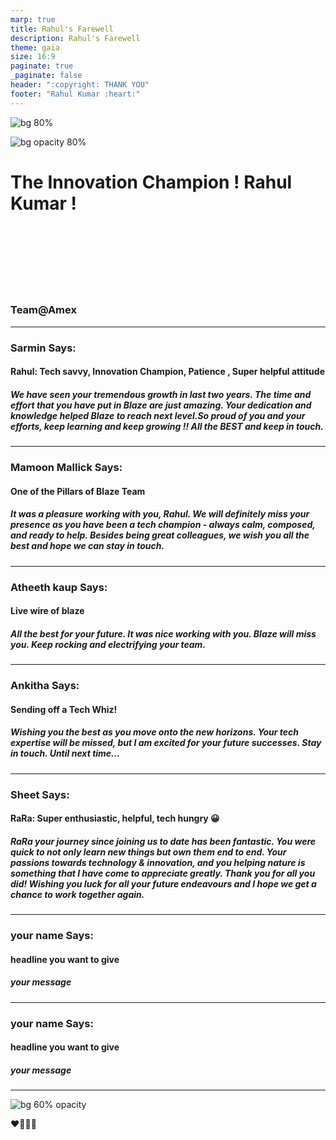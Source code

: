 ```yaml
---
marp: true
title: Rahul's Farewell
description: Rahul's Farewell
theme: gaia
size: 16:9
paginate: true
_paginate: false
header: ":copyright: THANK YOU"
footer: "Rahul Kumar :heart:"
---
```

![bg 80%](image/rahul.jpeg)

![bg opacity 80%](http://img.picturequotes.com/2/542/541515/goodbye-quote-1.jpg)

# <!--fit--> The Innovation Champion ! **Rahul Kumar** ! 

<br /> <br />
<br/><br/>
<br/><br/>

### Team@Amex

<!-- This is presenter note. You can write down notes through HTML comment. -->
---


### Sarmin Says:
#### Rahul: Tech savvy, Innovation Champion, Patience , Super helpful attitude
##### We have seen your tremendous growth in last two years. The time and effort that you have put in Blaze are just amazing. Your dedication and knowledge helped Blaze to reach next level.So proud of you and your efforts, keep learning and keep growing !! All the BEST and keep in touch. 

<!-- _class: lead -->

<style scoped> { font-size:24px;}</style>
---

### Mamoon Mallick Says:
####  One of the Pillars of Blaze Team
##### It was a pleasure working with you, Rahul. We will definitely miss your presence as you have been a tech champion - always calm, composed, and ready to help. Besides being great colleagues, we wish you all the best and hope we can stay in touch.
<!-- _class: lead -->
<style scoped> { font-size:24px;}</style>
---

### Atheeth kaup Says:
####  Live wire of blaze
##### All the best for your future. It was nice working with you. Blaze will miss you. Keep rocking and electrifying your team.
<!-- _class: lead -->
<style scoped> { font-size:24px;}</style>
---

### Ankitha Says:
####  Sending off a Tech Whiz!
##### Wishing you the best as you move onto the new horizons. Your tech expertise will be missed, but I am excited for your future successes. Stay in touch. Until next time...
<!-- _class: lead -->
<style scoped> { font-size:24px;}</style>
---

### Sheet Says:
####  RaRa: Super enthusiastic, helpful, tech hungry 😀
##### RaRa your journey since joining us to date has been fantastic. You were quick to not only learn new things but own them end to end. Your passions towards technology & innovation, and you helping nature is something that I have come to appreciate greatly. Thank you for all you did! Wishing you luck for all your future endeavours and I hope we get a chance to work together again.
<!-- _class: lead -->
<style scoped> { font-size:24px;}</style>
---

### your name Says:
####  headline you want to give
##### your message
<!-- _class: lead -->
<style scoped> { font-size:24px;}</style>
---

### your name Says:
####  headline you want to give
##### your message
<!-- _class: lead -->
<style scoped> { font-size:24px;}</style>
---




![bg 60% opacity ](https://t3.ftcdn.net/jpg/03/81/54/06/240_F_381540621_j9v7wCb1vGTvg7CpucpmHjQaA9MntaGS.jpg)




:heart::purple_heart::green_heart::blue_heart:
 


